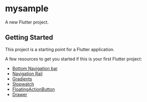 # mysample

A new Flutter project.

## Getting Started

This project is a starting point for a Flutter application.

A few resources to get you started if this is your first Flutter project:

- [Bottom Navigation bar](https://www.youtube.com/watch?v=xoKqQjSDZ60&t=274s)
- [Navigation Rail](https://api.flutter.dev/flutter/material/NavigationRail-class.html)
- [Gradients](https://owenhalliday.co.uk/flutter-gradient/)
- [Stopwatch](https://itnext.io/create-a-stopwatch-app-with-flutter-f0dc6a176b8a)
- [FloatingActionButton](https://proandroiddev.com/a-deep-dive-into-floatingactionbutton-in-flutter-bf95bee11627)
- [Drawer](https://api.flutter.dev/flutter/material/Drawer-class.html)